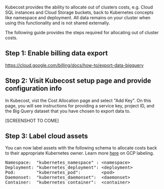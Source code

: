 Kubecost provides the ability to allocate out of clusters costs, e.g. Cloud SQL instances and Cloud Storage buckets, back to Kubernetes concepts like namespace and deployment. All data remains on your cluster when using this functionality and is not shared externally.

The following guide provides the steps required for allocating out of cluster costs.

## Step 1: Enable billing data export

https://cloud.google.com/billing/docs/how-to/export-data-bigquery

## Step 2:  Visit Kubecost setup page and provide configuration info

In Kubecost, vist the Cost Allocation page and select "Add Key".
On this page, you will see instructions for providing a service key, project ID, and the Big Query dataset that you have chosen to export data to.

[SCREENSHOT TO COME]


## Step 3: Label cloud assets

You can now label assets with the following schema to allocate costs back to their appropriate Kubernetes owner. 
Learn more [here](https://cloud.google.com/compute/docs/labeling-resources) on GCP labeling.

<pre>
Namespace:  "kubernetes_namespace" : &lt;namespace>
Deployment: "kubernetes_deployment": &lt;deployment>
Pod:        "kubernetes_pod":        &lt;pod>
Daemonset:  "kubernetes_daemonset":  &lt;daemonset>
Container:  "kubernetes_container":  &lt;container>
</pre>
